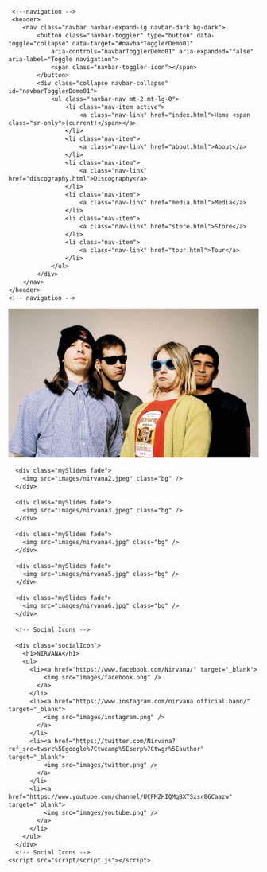 <!DOCTYPE html>
<html lang="en">

<head>
    <title>Nirvana home page</title>
    <meta charset="utf-8">
    <meta name="viewport" content="width=device-width, initial-scale=1">
    <link rel="stylesheet" href="https://maxcdn.bootstrapcdn.com/bootstrap/4.3.1/css/bootstrap.min.css">
    <link rel="stylesheet" href="style/style.css">
    <script src="https://ajax.googleapis.com/ajax/libs/jquery/3.3.1/jquery.min.js"></script>
    <script src="https://cdnjs.cloudflare.com/ajax/libs/popper.js/1.14.7/umd/popper.min.js"></script>
    <script src="https://maxcdn.bootstrapcdn.com/bootstrap/4.3.1/js/bootstrap.min.js"></script>
</head>

<body>
    
     <!--navigation -->
     <header>
        <nav class="navbar navbar-expand-lg navbar-dark bg-dark">
            <button class="navbar-toggler" type="button" data-toggle="collapse" data-target="#navbarTogglerDemo01"
                aria-controls="navbarTogglerDemo01" aria-expanded="false" aria-label="Toggle navigation">
                <span class="navbar-toggler-icon"></span>
            </button>
            <div class="collapse navbar-collapse" id="navbarTogglerDemo01">
                <ul class="navbar-nav mt-2 mt-lg-0">
                    <li class="nav-item active">
                        <a class="nav-link" href="index.html">Home <span class="sr-only">(current)</span></a>
                    </li>
                    <li class="nav-item">
                        <a class="nav-link" href="about.html">About</a>
                    </li>
                    <li class="nav-item">
                        <a class="nav-link" href="discography.html">Discography</a>
                    </li>
                    <li class="nav-item">
                        <a class="nav-link" href="media.html">Media</a>
                    </li>
                    <li class="nav-item">
                        <a class="nav-link" href="store.html">Store</a>
                    </li>
                    <li class="nav-item">
                        <a class="nav-link" href="tour.html">Tour</a>
                    </li>
                </ul>
            </div>
        </nav>
    </header>
    <!-- navigation -->

  <section>
    <!-- Slideshow container -->
    <div class="slideshow-container">
      <!-- Full-width images with number and caption text -->
      <div class="mySlides fade">
        <img src="images/nirvana1.jpeg" class="bg" />
      </div>

      <div class="mySlides fade">
        <img src="images/nirvana2.jpeg" class="bg" />
      </div>

      <div class="mySlides fade">
        <img src="images/nirvana3.jpeg" class="bg" />
      </div>

      <div class="mySlides fade">
        <img src="images/nirvana4.jpg" class="bg" />
      </div>

      <div class="mySlides fade">
        <img src="images/nirvana5.jpg" class="bg" />
      </div>

      <div class="mySlides fade">
        <img src="images/nirvana6.jpg" class="bg" />
      </div>

      <!-- Social Icons -->

      <div class="socialIcon">
        <h1>NIRVANA</h1>
        <ul>
          <li><a href="https://www.facebook.com/Nirvana/" target="_blank">
              <img src="images/facebook.png" />
            </a>
          </li>
          <li><a href="https://www.instagram.com/nirvana.official.band/" target="_blank">
              <img src="images/instagram.png" />
            </a>
          </li>
          <li><a href="https://twitter.com/Nirvana?ref_src=twsrc%5Egoogle%7Ctwcamp%5Eserp%7Ctwgr%5Eauthor" target="_blank">
              <img src="images/twitter.png" />
            </a>
          </li>
          <li><a href="https://www.youtube.com/channel/UCFMZHIQMgBXTSxsr86Caazw" target="_blank">
              <img src="images/youtube.png" />
            </a>
          </li>
        </ul>
      </div>
      <!-- Social Icons -->
    <script src="script/script.js"></script>
</body>

</html>


